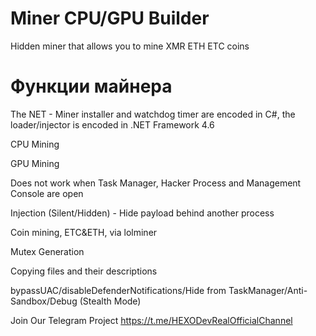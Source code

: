 # Miner CPU/GPU Builder
 Hidden miner that allows you to mine XMR ETH ETC coins
 
# Функции майнера

The NET - Miner installer and watchdog timer are encoded in C#, the loader/injector is encoded in .NET Framework 4.6

CPU Mining

GPU Mining

Does not work when Task Manager, Hacker Process and Management Console are open

Injection (Silent/Hidden) - Hide payload behind another process

Coin mining, ETC&ETH, via lolminer

Mutex Generation

Copying files and their descriptions

bypassUAC/disableDefenderNotifications/Hide from TaskManager/Anti-Sandbox/Debug (Stealth Mode)

Join Our Telegram Project https://t.me/HEXODevRealOfficialChannel
